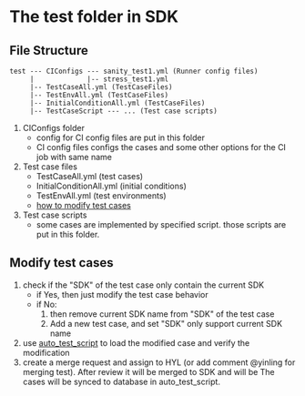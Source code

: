 # The test folder in SDK

## File Structure

```
test --- CIConfigs --- sanity_test1.yml (Runner config files)
     |             |-- stress_test1.yml
     |-- TestCaseAll.yml (TestCaseFiles)
     |-- TestEnvAll.yml (TestCaseFiles)
     |-- InitialConditionAll.yml (TestCaseFiles)
     |-- TestCaseScript --- ... (Test case scripts)
```

1. CIConfigs folder
    * config for CI config files are put in this folder
    * CI config files configs the cases and some other options for the CI job with same name
1. Test case files
    * TestCaseAll.yml (test cases)
    * InitialConditionAll.yml (initial conditions)
    * TestEnvAll.yml (test environments)
    * [how to modify test cases](https://gitlab.espressif.cn:6688/yinling/auto_test_script/blob/master/public/Design/TestCaseFiles.DesignNote.md)
1. Test case scripts
    * some cases are implemented by specified script. those scripts are put in this folder.


## Modify test cases

1. check if the "SDK" of the test case only contain the current SDK
    * if Yes, then just modify the test case behavior
    * if No: 
        1. then remove current SDK name from "SDK" of the test case
        2. Add a new test case, and set "SDK" only support current SDK name
2. use [auto_test_script](https://gitlab.espressif.cn:6688/yinling/auto_test_script) to load the modified case and verify the modification
3. create a merge request and assign to HYL (or add comment @yinling for merging test). 
After review it will be merged to SDK and will be The cases will be synced to database in auto_test_script.
